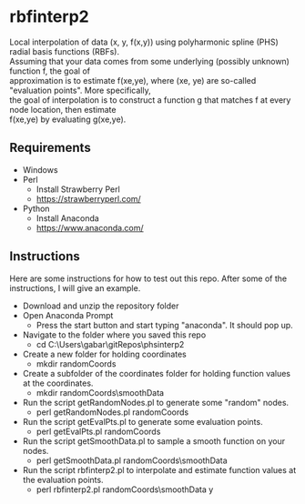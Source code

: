 # rbfinterp2
Local interpolation of data (x, y, f(x,y)) using polyharmonic spline (PHS) radial basis functions (RBFs).\
Assuming that your data comes from some underlying (possibly unknown) function f, the goal of\
approximation is to estimate f(xe,ye), where (xe, ye) are so-called "evaluation points".  More specifically,\
the goal of interpolation is to construct a function g that matches f at every node location, then estimate\
f(xe,ye) by evaluating g(xe,ye).
## Requirements
* Windows
* Perl
  * Install Strawberry Perl
  * https://strawberryperl.com/
* Python
  * Install Anaconda
  * https://www.anaconda.com/
## Instructions
Here are some instructions for how to test out this repo.  After some of the instructions, I will give an example.
* Download and unzip the repository folder
* Open Anaconda Prompt
  * Press the start button and start typing "anaconda".  It should pop up.
* Navigate to the folder where you saved this repo
  * cd C:\Users\gabar\gitRepos\phsinterp2
* Create a new folder for holding coordinates
  * mkdir randomCoords
* Create a subfolder of the coordinates folder for holding function values at the coordinates.
  * mkdir randomCoords\smoothData
* Run the script getRandomNodes.pl to generate some "random" nodes.
  * perl getRandomNodes.pl randomCoords
* Run the script getEvalPts.pl to generate some evaluation points.
  * perl getEvalPts.pl randomCoords
* Run the script getSmoothData.pl to sample a smooth function on your nodes.
  * perl getSmoothData.pl randomCoords\smoothData
* Run the script rbfinterp2.pl to interpolate and estimate function values at the evaluation points.
  * perl rbfinterp2.pl randomCoords\smoothData y
